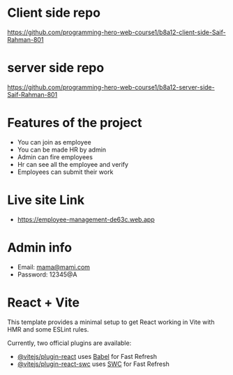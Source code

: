 # Client side repo
https://github.com/programming-hero-web-course1/b8a12-client-side-Saif-Rahman-801

# server side repo
https://github.com/programming-hero-web-course1/b8a12-server-side-Saif-Rahman-801

# Features of the project
 + You can join as employee
 + You can be made HR by admin
 + Admin can fire employees
 + Hr can see all the employee and verify
 + Employees can submit their work

# Live site Link
 + https://employee-management-de63c.web.app 

# Admin info
 + Email: mama@mami.com
 + Password: 12345@A


# React + Vite

This template provides a minimal setup to get React working in Vite with HMR and some ESLint rules.

Currently, two official plugins are available:

- [@vitejs/plugin-react](https://github.com/vitejs/vite-plugin-react/blob/main/packages/plugin-react/README.md) uses [Babel](https://babeljs.io/) for Fast Refresh
- [@vitejs/plugin-react-swc](https://github.com/vitejs/vite-plugin-react-swc) uses [SWC](https://swc.rs/) for Fast Refresh
